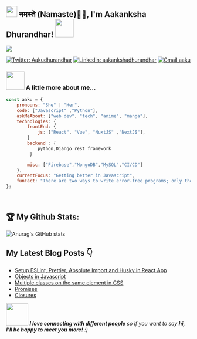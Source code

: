<h2><img src="https://emojis.slackmojis.com/emojis/images/1531849430/4246/blob-sunglasses.gif?1531849430" width="30"/> नमस्ते (Namaste)🙏🏻, I'm Aakanksha Dhurandhar! <img src="https://media.giphy.com/media/12oufCB0MyZ1Go/giphy.gif" width="50"></h2>


![](https://visitor-badge.laobi.icu/badge?page_id=aakankshadhurandhar.aakankshadhurandhar) 

[![Twitter: Aakudhurandhar](https://img.shields.io/twitter/follow/Aakudhurandhar?style=social)](https://twitter.com/Aakudhurandhar)
[![Linkedin: aakankshadhurandhar](https://img.shields.io/badge/-aakankshadhurandhar-blue?style=flat-square&logo=Linkedin&logoColor=white&link=https://www.linkedin.com/in/aakankshadhurandhar/)](https://www.linkedin.com/in/aakankshadhurandhar/)
[![Gmail aaku](https://img.shields.io/github/followers/aakankshadhurandhar?label=follow&style=social)](https://github.com/aakankshadhurandhar)

### <img src="https://media.giphy.com/media/VgCDAzcKvsR6OM0uWg/giphy.gif" width="50"> A little more about me...

```javascript
const aaku = {
    pronouns: "She" | "Her",
    code: ["Javascript" ,"Python"],
    askMeAbout: ["web dev", "tech", "anime", "manga"],
    technologies: {
        frontEnd: {
            js: ["React", "Vue", "NuxtJS" ,"NextJS"],
        }
        backend : {
            python,Django rest framework
         }

        misc: ["Firebase","MongoDB","MySQL","CI/CD"]
    },
    currentFocus: "Getting better in Javascript",
    funFact: "There are two ways to write error-free programs; only the third one works"
};
```






<br>

## :trophy: My Github Stats:
![Anurag's GitHub stats](https://github-readme-stats.vercel.app/api?username=aakankshadhurandhar&theme=dark&show_icons=true)
<div>







## My Latest Blog Posts 👇
<!-- BLOG-POST-LIST:START -->
- [Setup ESLint, Prettier, Absolute Import and Husky in React App](https://aakankshadhurandhar.hashnode.dev/setup-eslint-prettier-absolute-import-and-husky-in-react-app)
- [Objects in Javascript](https://aakankshadhurandhar.hashnode.dev/objects-in-javascript)
- [Multiple classes on the same element in  CSS](https://aakankshadhurandhar.hashnode.dev/multiple-classes-on-the-same-element-in-css)
- [Promises](https://aakankshadhurandhar.hashnode.dev/promises)
- [Closures](https://aakankshadhurandhar.hashnode.dev/closures)
<!-- BLOG-POST-LIST:END -->




<img src="https://media.giphy.com/media/LnQjpWaON8nhr21vNW/giphy.gif" width="60"> <em><b>I love connecting with different people</b> so if you want to say <b>hi, I'll be happy to meet you more!</b> :)</em>








